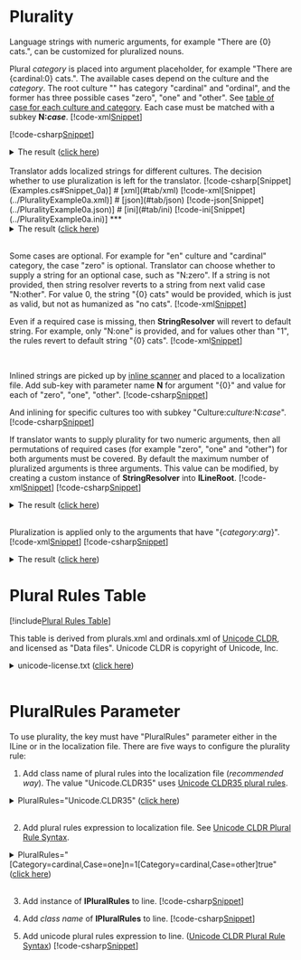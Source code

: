 ﻿# Plurality
Language strings with numeric arguments, for example "There are {0} cats.", can be customized for pluralized nouns.

Plural *category* is placed into argument placeholder, for example "There are {cardinal:0} cats.".
The available cases depend on the culture and the *category*. 
The root culture "" has category "cardinal" and "ordinal", and the former has three possible cases "zero", "one" and "other".
See [table of case for each culture and category](#plural-rules-table).
Each case must be matched with a subkey **N:<i>case</i>**.
[!code-xml[Snippet](../PluralityExample0b.xml)]

[!code-csharp[Snippet](Examples.cs#Snippet_1a)]
<details>
  <summary>The result (<u>click here</u>)</summary>
<pre>
no cats
a cat
2 cats
</pre>
</details>

<br/>
Translator adds localized strings for different cultures.
The decision whether to use pluralization is left for the translator.
[!code-csharp[Snippet](Examples.cs#Snippet_0a)]
# [xml](#tab/xml)
[!code-xml[Snippet](../PluralityExample0a.xml)]
# [json](#tab/json)
[!code-json[Snippet](../PluralityExample0a.json)]
# [ini](#tab/ini)
[!code-ini[Snippet](../PluralityExample0a.ini)]
***
<details>
  <summary>The result (<u>click here</u>)</summary>
<pre>
0 cat(s)
1 cat(s)
2 cat(s)
no cats
a cat
2 cats
ei kissoja
yksi kissa
2 kissaa
</pre>
</details>
<br/>

Some cases are optional. For example for "en" culture and "cardinal" category, the case "zero" is optional.
Translator can choose whether to supply a string for an optional case, such as "N:zero". 
If a string is not provided, then string resolver reverts to a string from next valid case "N:other". 
For value 0, the string "{0} cats" would be provided, which is just as valid, but not as humanized as "no cats".
[!code-xml[Snippet](../PluralityExample0c.xml)]

Even if a required case is missing, then **StringResolver** will revert to default string.
For example, only "N:one" is provided, and for values other than "1", the rules revert to default string "{0} cats".
[!code-xml[Snippet](../PluralityExample0c1.xml)]

<br/>

Inlined strings are picked up by [inline scanner](~/sdk/Localization/docs/Tool/index.html) and placed to a localization file.
Add sub-key with parameter name **N** for argument "{0}" and value for each of "zero", "one", "other".
[!code-csharp[Snippet](Examples.cs#Snippet_0b)]

And inlining for specific cultures too with subkey "Culture:*culture*:N:*case*".
[!code-csharp[Snippet](Examples.cs#Snippet_0c)]



If translator wants to supply plurality for two numeric arguments, then all permutations of required cases (for example "zero", "one" and "other") for both arguments must be covered.
By default the maximum number of pluralized arguments is three arguments. This value can be modified, by creating a custom instance of **StringResolver** into **ILineRoot**.
[!code-xml[Snippet](../PluralityExample2.xml)]
[!code-csharp[Snippet](Examples.cs#Snippet_5)]
<details>
  <summary>The result (<u>click here</u>)</summary>
<pre>
no cats and no dogs
no cats but one dog
no cats but 2 dogs
one cat but no dogs
a cat and a dog
a cat and 2 dogs
2 cats but no dogs
2 cats and a dog
2 cats and 2 dogs
</pre>
</details>
<br/>

Pluralization is applied only to the arguments that have "{<i>category</i>:<i>arg</i>}".
[!code-xml[Snippet](../PluralityExample4.xml)]
[!code-csharp[Snippet](Examples.cs#Snippet_6)]
<details>
  <summary>The result (<u>click here</u>)</summary>
<pre>
0 cat(s), 0 dog(s), no ponies and 0 horse(s)
0 cat(s), 0 dog(s), no ponies and 1 horse(s)
0 cat(s), 0 dog(s), no ponies and 2 horse(s)
0 cat(s), 0 dog(s), a pony and 0 horse(s)
0 cat(s), 0 dog(s), a pony and 1 horse(s)
0 cat(s), 0 dog(s), a pony and 2 horse(s)
0 cat(s), 0 dog(s), 2 ponies and 0 horse(s)
0 cat(s), 0 dog(s), 2 ponies and 1 horse(s)
0 cat(s), 0 dog(s), 2 ponies and 2 horse(s)
0 cat(s), 1 dog(s), no ponies and 0 horse(s)
0 cat(s), 1 dog(s), no ponies and 1 horse(s)
0 cat(s), 1 dog(s), no ponies and 2 horse(s)
0 cat(s), 1 dog(s), a pony and 0 horse(s)
0 cat(s), 1 dog(s), a pony and 1 horse(s)
0 cat(s), 1 dog(s), a pony and 2 horse(s)
0 cat(s), 1 dog(s), 2 ponies and 0 horse(s)
0 cat(s), 1 dog(s), 2 ponies and 1 horse(s)
0 cat(s), 1 dog(s), 2 ponies and 2 horse(s)
0 cat(s), 2 dog(s), no ponies and 0 horse(s)
0 cat(s), 2 dog(s), no ponies and 1 horse(s)
0 cat(s), 2 dog(s), no ponies and 2 horse(s)
0 cat(s), 2 dog(s), a pony and 0 horse(s)
0 cat(s), 2 dog(s), a pony and 1 horse(s)
0 cat(s), 2 dog(s), a pony and 2 horse(s)
0 cat(s), 2 dog(s), 2 ponies and 0 horse(s)
0 cat(s), 2 dog(s), 2 ponies and 1 horse(s)
0 cat(s), 2 dog(s), 2 ponies and 2 horse(s)
1 cat(s), 0 dog(s), no ponies and 0 horse(s)
1 cat(s), 0 dog(s), no ponies and 1 horse(s)
1 cat(s), 0 dog(s), no ponies and 2 horse(s)
1 cat(s), 0 dog(s), a pony and 0 horse(s)
1 cat(s), 0 dog(s), a pony and 1 horse(s)
1 cat(s), 0 dog(s), a pony and 2 horse(s)
1 cat(s), 0 dog(s), 2 ponies and 0 horse(s)
1 cat(s), 0 dog(s), 2 ponies and 1 horse(s)
1 cat(s), 0 dog(s), 2 ponies and 2 horse(s)
1 cat(s), 1 dog(s), no ponies and 0 horse(s)
1 cat(s), 1 dog(s), no ponies and 1 horse(s)
1 cat(s), 1 dog(s), no ponies and 2 horse(s)
1 cat(s), 1 dog(s), a pony and 0 horse(s)
1 cat(s), 1 dog(s), a pony and 1 horse(s)
1 cat(s), 1 dog(s), a pony and 2 horse(s)
1 cat(s), 1 dog(s), 2 ponies and 0 horse(s)
1 cat(s), 1 dog(s), 2 ponies and 1 horse(s)
1 cat(s), 1 dog(s), 2 ponies and 2 horse(s)
1 cat(s), 2 dog(s), no ponies and 0 horse(s)
1 cat(s), 2 dog(s), no ponies and 1 horse(s)
1 cat(s), 2 dog(s), no ponies and 2 horse(s)
1 cat(s), 2 dog(s), a pony and 0 horse(s)
1 cat(s), 2 dog(s), a pony and 1 horse(s)
1 cat(s), 2 dog(s), a pony and 2 horse(s)
1 cat(s), 2 dog(s), 2 ponies and 0 horse(s)
1 cat(s), 2 dog(s), 2 ponies and 1 horse(s)
1 cat(s), 2 dog(s), 2 ponies and 2 horse(s)
2 cat(s), 0 dog(s), no ponies and 0 horse(s)
2 cat(s), 0 dog(s), no ponies and 1 horse(s)
2 cat(s), 0 dog(s), no ponies and 2 horse(s)
2 cat(s), 0 dog(s), a pony and 0 horse(s)
2 cat(s), 0 dog(s), a pony and 1 horse(s)
2 cat(s), 0 dog(s), a pony and 2 horse(s)
2 cat(s), 0 dog(s), 2 ponies and 0 horse(s)
2 cat(s), 0 dog(s), 2 ponies and 1 horse(s)
2 cat(s), 0 dog(s), 2 ponies and 2 horse(s)
2 cat(s), 1 dog(s), no ponies and 0 horse(s)
2 cat(s), 1 dog(s), no ponies and 1 horse(s)
2 cat(s), 1 dog(s), no ponies and 2 horse(s)
2 cat(s), 1 dog(s), a pony and 0 horse(s)
2 cat(s), 1 dog(s), a pony and 1 horse(s)
2 cat(s), 1 dog(s), a pony and 2 horse(s)
2 cat(s), 1 dog(s), 2 ponies and 0 horse(s)
2 cat(s), 1 dog(s), 2 ponies and 1 horse(s)
2 cat(s), 1 dog(s), 2 ponies and 2 horse(s)
2 cat(s), 2 dog(s), no ponies and 0 horse(s)
2 cat(s), 2 dog(s), no ponies and 1 horse(s)
2 cat(s), 2 dog(s), no ponies and 2 horse(s)
2 cat(s), 2 dog(s), a pony and 0 horse(s)
2 cat(s), 2 dog(s), a pony and 1 horse(s)
2 cat(s), 2 dog(s), a pony and 2 horse(s)
2 cat(s), 2 dog(s), 2 ponies and 0 horse(s)
2 cat(s), 2 dog(s), 2 ponies and 1 horse(s)
2 cat(s), 2 dog(s), 2 ponies and 2 horse(s)
</pre>
</details>

# Plural Rules Table
[!include[Plural Rules Table](PluralRulesTable.html)]

This table is derived from plurals.xml and ordinals.xml of [Unicode CLDR](https://www.unicode.org/cldr/charts/33/supplemental/language_plural_rules.html), and licensed as "Data files".
Unicode CLDR is copyright of Unicode, Inc. 

<details>
  <summary>unicode-license.txt (<u>click here</u>)</summary>
[!code-text[Snippet](unicode-license.txt)]</details>
<br/>

# PluralRules Parameter
To use plurality, the key must have "PluralRules" parameter either in the ILine or in the localization file.
There are five ways to configure the plurality rule:

1. Add class name of plural rules into the localization file (*recommended way*). The value "Unicode.CLDR35" uses [Unicode CLDR35 plural rules](http://cldr.unicode.org/index/cldr-spec/plural-rules). 
<details>
  <summary>PluralRules="Unicode.CLDR35" (<u>click here</u>)</summary>
[!code-xml[Snippet](../PluralityExample0a.xml)]
</details>
<br/>

2. Add plural rules expression to localization file. See [Unicode CLDR Plural Rule Syntax](https://unicode.org/reports/tr35/tr35-numbers.html#Language_Plural_Rules).
<details>
  <summary>PluralRules="[Category=cardinal,Case=one]n=1[Category=cardinal,Case=other]true" (<u>click here</u>)</summary> 
[!code-xml[Snippet](../PluralityExample5.xml)]
</details>
<br/>

3. Add instance of **IPluralRules** to line.
[!code-csharp[Snippet](Examples.cs#Snippet_A1)]

4. Add *class name* of **IPluralRules** to line.
[!code-csharp[Snippet](Examples.cs#Snippet_A2)]

5. Add unicode plural rules expression to line. ([Unicode CLDR Plural Rule Syntax](https://unicode.org/reports/tr35/tr35-numbers.html#Language_Plural_Rules))
[!code-csharp[Snippet](Examples.cs#Snippet_A3)]
<br/>
<br/>
